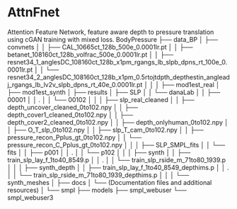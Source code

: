 # AttnFnet
Attention Feature Network, feature aware depth to pressure translation using cGAN training with mixed loss.
BodyPressure ├── data_BP │ ├── convnets │ │ ├── CAL_10665ct_128b_500e_0.0001lr.pt │ │ ├── betanet_108160ct_128b_volfrac_500e_0.0001lr.pt │ │ ├── resnet34_1_anglesDC_108160ct_128b_x1pm_rgangs_lb_slpb_dpns_rt_100e_0.0001lr.pt │ │ └── resnet34_2_anglesDC_108160ct_128b_x1pm_0.5rtojtdpth_depthestin_angleadj_rgangs_lb_lv2v_slpb_dpns_rt_40e_0.0001lr.pt │ │ │ ├── mod1est_real │ ├── mod1est_synth │ ├── results │ ├── SLP │ │ └── danaLab │ │ ├── 00001 │ │ . │ │ └── 00102 │ │
│ ├── slp_real_cleaned │ │ ├── depth_uncover_cleaned_0to102.npy │ │ ├── depth_cover1_cleaned_0to102.npy │ │ ├── depth_cover2_cleaned_0to102.npy │ │ ├── depth_onlyhuman_0to102.npy │ │ ├── O_T_slp_0to102.npy │ │ ├── slp_T_cam_0to102.npy │ │ ├── pressure_recon_Pplus_gt_0to102.npy │ │ └── pressure_recon_C_Pplus_gt_0to102.npy │ │
│ ├── SLP_SMPL_fits │ │ └── fits │ │ ├── p001 │ │ . │ │ └── p102 │ │
│ ├── synth │ │ ├── train_slp_lay_f_1to40_8549.p │ │ . │ │ └── train_slp_rside_m_71to80_1939.p │ │
│ ├── synth_depth │ │ ├── train_slp_lay_f_1to40_8549_depthims.p │ │ . │ │ └── train_slp_rside_m_71to80_1939_depthims.p │ │
│ └── synth_meshes │ ├── docs │ └── (Documentation files and additional resources) │ └── smpl ├── models ├── smpl_webuser └── smpl_webuser3
